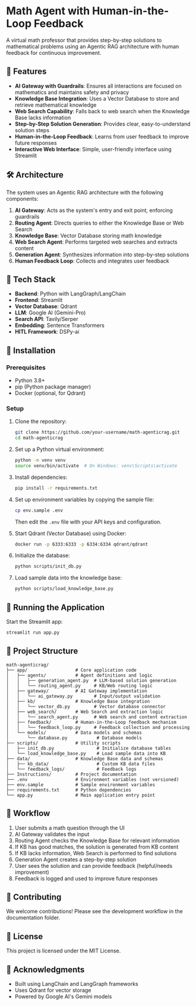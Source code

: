 # Math Agent with Human-in-the-Loop Feedback

A virtual math professor that provides step-by-step solutions to mathematical problems using an Agentic RAG architecture with human feedback for continuous improvement.

## 🚀 Features

- **AI Gateway with Guardrails**: Ensures all interactions are focused on mathematics and maintains safety and privacy
- **Knowledge Base Integration**: Uses a Vector Database to store and retrieve mathematical knowledge
- **Web Search Capability**: Falls back to web search when the Knowledge Base lacks information
- **Step-by-Step Solution Generation**: Provides clear, easy-to-understand solution steps
- **Human-in-the-Loop Feedback**: Learns from user feedback to improve future responses
- **Interactive Web Interface**: Simple, user-friendly interface using Streamlit

## 🛠️ Architecture

The system uses an Agentic RAG architecture with the following components:

1. **AI Gateway**: Acts as the system's entry and exit point, enforcing guardrails
2. **Routing Agent**: Directs queries to either the Knowledge Base or Web Search
3. **Knowledge Base**: Vector Database storing math knowledge
4. **Web Search Agent**: Performs targeted web searches and extracts content
5. **Generation Agent**: Synthesizes information into step-by-step solutions
6. **Human Feedback Loop**: Collects and integrates user feedback

## 🧰 Tech Stack

- **Backend**: Python with LangGraph/LangChain
- **Frontend**: Streamlit
- **Vector Database**: Qdrant
- **LLM**: Google AI (Gemini-Pro)
- **Search API**: Tavily/Serper
- **Embedding**: Sentence Transformers
- **HITL Framework**: DSPy-ai

## 🔧 Installation

### Prerequisites

- Python 3.8+
- pip (Python package manager)
- Docker (optional, for Qdrant)

### Setup

1. Clone the repository:
   ```bash
   git clone https://github.com/your-username/math-agenticrag.git
   cd math-agenticrag
   ```

2. Set up a Python virtual environment:
   ```bash
   python -m venv venv
   source venv/bin/activate  # On Windows: venv\Scripts\activate
   ```

3. Install dependencies:
   ```bash
   pip install -r requirements.txt
   ```

4. Set up environment variables by copying the sample file:
   ```bash
   cp env.sample .env
   ```
   Then edit the `.env` file with your API keys and configuration.

5. Start Qdrant (Vector Database) using Docker:
   ```bash
   docker run -p 6333:6333 -p 6334:6334 qdrant/qdrant
   ```

6. Initialize the database:
   ```bash
   python scripts/init_db.py
   ```

7. Load sample data into the knowledge base:
   ```bash
   python scripts/load_knowledge_base.py
   ```

## 🚀 Running the Application

Start the Streamlit app:

```bash
streamlit run app.py
```

## 📁 Project Structure

```
math-agenticrag/
├── app/                  # Core application code
│   ├── agents/           # Agent definitions and logic
│   │   ├── generation_agent.py  # LLM-based solution generation
│   │   └── routing_agent.py     # KB/Web routing logic
│   ├── gateway/          # AI Gateway implementation
│   │   └── ai_gateway.py        # Input/output validation
│   ├── kb/               # Knowledge Base integration
│   │   └── vector_db.py         # Vector database connector
│   ├── web_search/       # Web Search and extraction logic
│   │   └── search_agent.py      # Web search and content extraction
│   ├── feedback/         # Human-in-the-Loop feedback mechanism
│   │   └── feedback_loop.py     # Feedback collection and processing
│   └── models/           # Data models and schemas
│       └── database.py           # Database models
├── scripts/              # Utility scripts
│   ├── init_db.py                # Initialize database tables
│   └── load_knowledge_base.py    # Load sample data into KB
├── data/                 # Knowledge Base data and schemas
│   ├── kb_data/                  # Custom KB data files
│   └── feedback_logs/            # Feedback logs
├── Instructions/         # Project documentation
├── .env                  # Environment variables (not versioned)
├── env.sample            # Sample environment variables
├── requirements.txt      # Python dependencies
└── app.py                # Main application entry point
```

## 🔄 Workflow

1. User submits a math question through the UI
2. AI Gateway validates the input
3. Routing Agent checks the Knowledge Base for relevant information
4. If KB has good matches, the solution is generated from KB content
5. If KB lacks information, Web Search is performed to find solutions
6. Generation Agent creates a step-by-step solution
7. User sees the solution and can provide feedback (helpful/needs improvement)
8. Feedback is logged and used to improve future responses

## 🤝 Contributing

We welcome contributions! Please see the development workflow in the documentation folder.

## 📝 License

This project is licensed under the MIT License.

## 🙏 Acknowledgments

- Built using LangChain and LangGraph frameworks
- Uses Qdrant for vector storage
- Powered by Google AI's Gemini models

